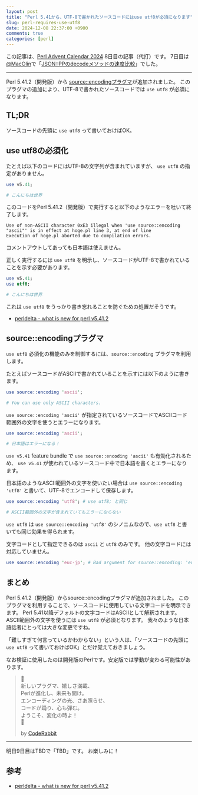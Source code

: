 ```yaml
---
layout: post
title: "Perl 5.41から、UTF-8で書かれたソースコードにはuse utf8が必須になります"
slug: perl-requires-use-utf8
date: 2024-12-08 22:37:00 +0900
comments: true
categories: [perl]
---
```


この記事は、[Perl Advent Calendar 2024](https://qiita.com/advent-calendar/2024/perl) 8日目の記事（代打）です。
7日目は[@MacOlin](https://qiita.com/MacOlin)で「[JSON::PPのdecodeメソッドの速度比較](https://qiita.com/MacOlin/items/9fff42686f6dac5b0f2e)」でした。

-----

Perl 5.41.2（開発版）から [source::encodingプラグマ](https://metacpan.org/release/ETHER/perl-5.41.2/view/lib/source/encoding.pm)が追加されました。
このプラグマの追加により、UTF-8で書かれたソースコードでは `use utf8` が必須になります。

## TL;DR

ソースコードの先頭に `use utf8` って書いておけばOK。

## use utf8の必須化

たとえば以下のコードにはUTF-8の文字列が含まれていますが、 `use utf8` の指定がありません。

```perl
use v5.41;

# こんにちは世界
```

このコードをPerl 5.41.2（開発版）で実行すると以下のようなエラーを吐いて終了します。

```plain
Use of non-ASCII character 0xE3 illegal when 'use source::encoding "ascii"' is in effect at hoge.pl line 3, at end of line
Execution of hoge.pl aborted due to compilation errors.
```

コメントアウトしてあっても日本語は使えません。

正しく実行するには `use utf8` を明示し、ソースコードがUTF-8で書かれていることを示す必要があります。

```perl
use v5.41;
use utf8;

# こんにちは世界
```

これは `use utf8` をうっかり書き忘れることを防ぐための処置だそうです。

- [perldelta - what is new for perl v5.41.2](https://metacpan.org/release/ETHER/perl-5.41.2/view/pod/perldelta.pod)

## source::encodingプラグマ

`use utf8` 必須化の機能のみを制御するには、`source::encoding` プラグマを利用します。

たとえばソースコードがASCIIで書かれていることを示すには以下のように書きます。

```perl
use source::encoding 'ascii';

# You can use only ASCII characters.
```

`use source::encoding 'ascii'` が指定されているソースコードでASCIIコード範囲外の文字を使うとエラーになります。

```perl
use source::encoding 'ascii';

# 日本語はエラーになる！
```

`use v5.41` feature bundle で `use source::encoding 'ascii'` も有効化されるため、
`use v5.41` が使われているソースコード中で日本語を書くとエラーになります。

日本語のようなASCII範囲外の文字を使いたい場合は `use source::encoding 'utf8'` と書いて、UTF-8でエンコードして保存します。

```perl
use source::encoding 'utf8'; # use utf8; と同じ

# ASCII範囲外の文字が含まれていてもエラーにならない
```

`use utf8` は `use source::encoding 'utf8'` のシノニムなので、`use utf8` と書いても同じ効果を得られます。

文字コードとして指定できるのは `ascii` と `utf8` のみです。
他の文字コードには対応していません。

```perl
use source::encoding 'euc-jp'; # Bad argument for source::encoding: 'euc-jp'
```

## まとめ

Perl 5.41.2（開発版）からsource::encodingプラグマが追加されました。
このプラグマを利用することで、ソースコードに使用している文字コードを明示できます。
Perl 5.41以降デフォルトの文字コードはASCIIとして解釈されます。
ASCII範囲外の文字を使うには `use utf8` が必須となります。
我々のような日本語話者にとっては大きな変更ですね。

「難しすぎて何言っているかわからない」という人は、「ソースコードの先頭に `use utf8` って書いておけばOK」とだけ覚えておきましょう。

なお検証に使用したのは開発版のPerlです。安定版では挙動が変わる可能性があります。

> 🐇\
> 新しいプラグマ、嬉しさ満載、\
> Perlが進化し、未来も開け。\
> エンコーディングの光、さあ照らせ、\
> コードが踊り、心も弾む。\
> ようこそ、変化の時よ！\
> 🌟
>
> by [CodeRabbit](https://coderabbit.ai/)

-----

明日9日目はTBDで「TBD」です。 お楽しみに！

## 参考

- [perldelta - what is new for perl v5.41.2](https://metacpan.org/release/ETHER/perl-5.41.2/view/pod/perldelta.pod)
